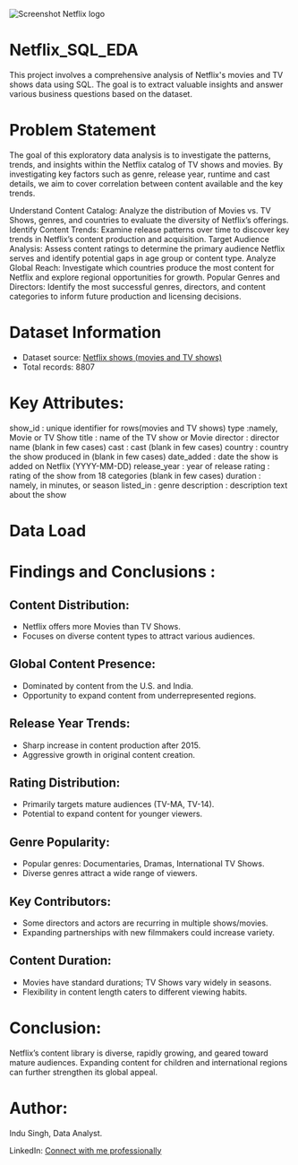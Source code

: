 ![Screenshot Netflix logo](https://github.com/singhindu87/Netflix_SQL_EDA/blob/main/netflix_image.jfif)
# Netflix_SQL_EDA
This project involves a comprehensive analysis of Netflix's movies and TV shows data using SQL. The goal is to extract valuable insights and answer various business questions based on the dataset.
# Problem Statement
The goal of this exploratory data analysis is to investigate the patterns, trends, and insights within the Netflix catalog of TV shows and movies. By investigating key factors such as genre, release year, runtime and cast details, we aim to cover correlation between content available and the key trends.

Understand Content Catalog: Analyze the distribution of Movies vs. TV Shows, genres, and countries to evaluate the diversity of Netflix’s offerings.
Identify Content Trends: Examine release patterns over time to discover key trends in Netflix’s content production and acquisition.
Target Audience Analysis: Assess content ratings to determine the primary audience Netflix serves and identify potential gaps in age group or content type.
Analyze Global Reach: Investigate which countries produce the most content for Netflix and explore regional opportunities for growth.
Popular Genres and Directors: Identify the most successful genres, directors, and content categories to inform future production and licensing decisions.
# Dataset Information

* Dataset source: [Netflix shows (movies and TV shows)](https://www.kaggle.com/datasets/shivamb/netflix-shows)
* Total records: 8807

# Key Attributes:
show_id 				: unique identifier for rows(movies and TV shows)
type					  :namely, Movie or TV Show
title 					: name of the TV show or Movie
director 				: director name (blank in few cases)
cast 					  : cast (blank in few cases)
country 				: country the show produced in (blank in few cases)
date_added 			: date the show is added on Netflix (YYYY-MM-DD)
release_year		: year of release 
rating				  : rating of the show  from 18 categories  (blank in few cases)
duration				: namely, in minutes, or season
listed_in				: genre
description 		: description text about the show
# Data Load
# Findings and Conclusions :
## Content Distribution:
* Netflix offers more Movies than TV Shows.
* Focuses on diverse content types to attract various audiences.
## Global Content Presence:
* Dominated by content from the U.S. and India.
* Opportunity to expand content from underrepresented regions.
## Release Year Trends:
* Sharp increase in content production after 2015.
* Aggressive growth in original content creation.
## Rating Distribution:
* Primarily targets mature audiences (TV-MA, TV-14).
* Potential to expand content for younger viewers.
## Genre Popularity:
* Popular genres: Documentaries, Dramas, International TV Shows.
* Diverse genres attract a wide range of viewers.
## Key Contributors:
* Some directors and actors are recurring in multiple shows/movies.
* Expanding partnerships with new filmmakers could increase variety.
## Content Duration:
* Movies have standard durations; TV Shows vary widely in seasons.
* Flexibility in content length caters to different viewing habits.
# Conclusion:
Netflix’s content library is diverse, rapidly growing, and geared toward mature audiences. Expanding content for children and international regions can further strengthen its global appeal.

# Author:
Indu Singh, Data Analyst.

LinkedIn: [Connect with me professionally](https://www.linkedin.com/in/singhindu87/)







